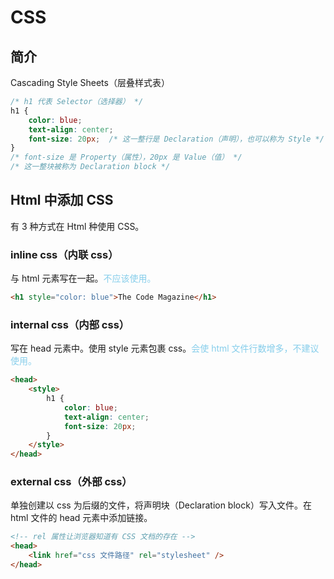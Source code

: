 # CSS

## 简介

Cascading Style Sheets（层叠样式表）

``` css
/* h1 代表 Selector（选择器） */
h1 {
    color: blue;
    text-align: center;
    font-size: 20px;  /* 这一整行是 Declaration（声明），也可以称为 Style */
}
/* font-size 是 Property（属性），20px 是 Value（值） */
/* 这一整块被称为 Declaration block */
```

## Html 中添加 CSS

有 3 种方式在 Html 种使用 CSS。

### inline css（内联 css）

与 html 元素写在一起。<font color=skyblue>不应该使用。</font>

``` html
<h1 style="color: blue">The Code Magazine</h1>
```

### internal css（内部 css）

写在 head 元素中。使用 style 元素包裹 css。<font color=skyblue>会使 html 文件行数增多，不建议使用。</font>

``` html
<head>
    <style>
        h1 {
            color: blue;
            text-align: center;
            font-size: 20px;
        }
    </style>
</head>
```

### external css（外部 css）

单独创建以 css 为后缀的文件，将声明块（Declaration block）写入文件。在 html 文件的 head 元素中添加链接。

``` html
<!-- rel 属性让浏览器知道有 CSS 文档的存在 -->
<head>
    <link href="css 文件路径" rel="stylesheet" />
</head>
```

